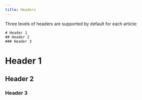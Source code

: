 ```yaml
---
title: Headers
---
```

Three levels of headers are supported by default for each article:


```
# Header 1
## Header 2
### Header 3
```
# Header 1
## Header 2
### Header 3
